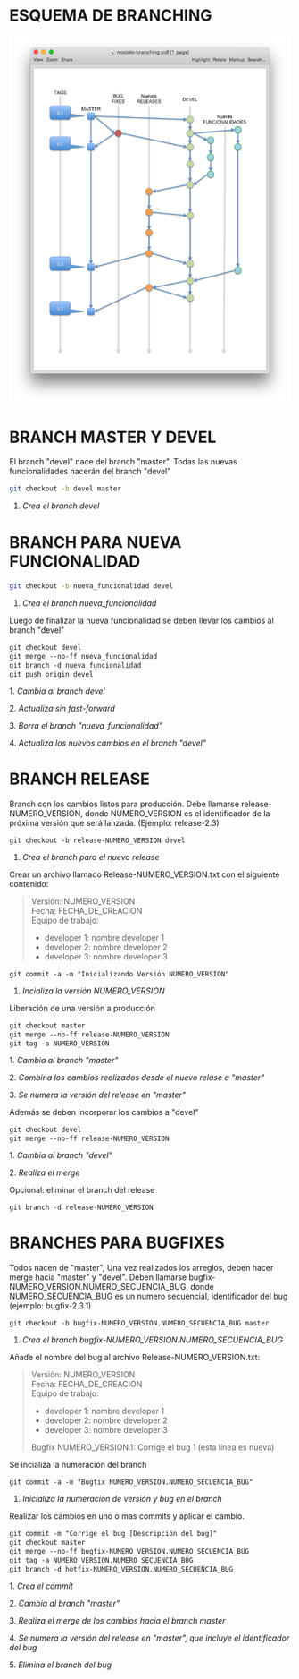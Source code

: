 # ESQUEMA DE BRANCHING

![Esquema de branching](https://raw.githubusercontent.com/zsyslog/branching-model/master/modelo-branching.png)

# BRANCH MASTER Y DEVEL

El branch "devel" nace del branch "master". Todas las nuevas funcionalidades nacerán del branch "devel"

```bash
git checkout -b devel master
```
1. <i>Crea el branch devel</i>

# BRANCH PARA NUEVA FUNCIONALIDAD

```bash
git checkout -b nueva_funcionalidad devel
```
1. <i>Crea el branch nueva_funcionalidad</i>

Luego de finalizar la nueva funcionalidad se deben llevar los cambios al branch "devel"

```
git checkout devel
git merge --no-ff nueva_funcionalidad
git branch -d nueva_funcionalidad
git push origin devel
```

<p>1. <i>Cambia al branch devel</i></p>
<p>2. <i>Actualiza sin fast-forward</i></p>
<p>3. <i>Borra el branch "nueva_funcionalidad"</i></p>
<p>4. <i>Actualiza los nuevos cambios en el branch "devel"</i></p>


# BRANCH RELEASE

Branch con los cambios listos para producción.
Debe llamarse release-NUMERO_VERSION, donde NUMERO_VERSION es el identificador de la próxima versión que será lanzada. (Ejemplo: release-2.3)
```
git checkout -b release-NUMERO_VERSION devel
```

1. <i>Crea el branch para el nuevo release</i>

Crear un archivo llamado Release-NUMERO_VERSION.txt con el siguiente contenido:

> Versión: NUMERO_VERSION<br>
> Fecha: FECHA_DE_CREACION<br>
> Equipo de trabajo: 
> - developer 1: nombre developer 1
> - developer 2: nombre developer 2
> - developer 3: nombre developer 3
 

```
git commit -a -m "Inicializando Versión NUMERO_VERSION"
```

1. <i>Incializa la versión NUMERO_VERSION</i>

Liberación de una versión a producción

```
git checkout master
git merge --no-ff release-NUMERO_VERSION
git tag -a NUMERO_VERSION
```

<p>1. <i>Cambia al branch "master"</i></p>
<p>2. <i>Combina los cambios realizados desde el nuevo relase a "master"</i></p>
<p>3. <i>Se numera la versión del release en "master"</i></p>

Además se deben incorporar los cambios a "devel"

```
git checkout devel
git merge --no-ff release-NUMERO_VERSION
```

<p>1. <i>Cambia al branch "devel"</i></p>
<p>2. <i>Realiza el merge</i></p>

Opcional: eliminar el branch del release

```
git branch -d release-NUMERO_VERSION
```

# BRANCHES PARA BUGFIXES

Todos nacen de "master", Una vez realizados los arreglos, deben hacer merge hacia "master" y "devel". Deben llamarse bugfix-NUMERO_VERSION.NUMERO_SECUENCIA_BUG, donde NUMERO_SECUENCIA_BUG es un numero secuencial, identificador del bug (ejemplo: bugfix-2.3.1)

```
git checkout -b bugfix-NUMERO_VERSION.NUMERO_SECUENCIA_BUG master
```

1. <i>Crea el branch bugfix-NUMERO_VERSION.NUMERO_SECUENCIA_BUG</i>

Añade el nombre del bug al archivo Release-NUMERO_VERSION.txt:

> Versión: NUMERO_VERSION<br>
> Fecha: FECHA_DE_CREACION<br>
> Equipo de trabajo: 
> - developer 1: nombre developer 1
> - developer 2: nombre developer 2
> - developer 3: nombre developer 3
> 
> Bugfix NUMERO_VERSION.1: Corrige el bug 1 (esta línea es nueva)

Se incializa la numeración del branch

```
git commit -a -m "Bugfix NUMERO_VERSION.NUMERO_SECUENCIA_BUG"
```

1. <i>Inicializa la numeración de versión y bug en el branch</i>

Realizar los cambios en uno o mas commits y aplicar el cambio.

```
git commit -m "Corrige el bug [Descripción del bug]" 
git checkout master 
git merge --no-ff bugfix-NUMERO_VERSION.NUMERO_SECUENCIA_BUG 
git tag -a NUMERO_VERSION.NUMERO_SECUENCIA_BUG 
git branch -d hotfix-NUMERO_VERSION.NUMERO_SECUENCIA_BUG 
```

<p>1. <i>Crea el commit</i></p>
<p>2. <i>Cambia al branch "master"</i></p>
<p>3. <i>Realiza el merge de los cambios hacia el branch master</i></p>
<p>4. <i>Se numera la versión del release en "master", que incluye el identificador del bug</i></p>
<p>5. <i>Elimina el branch del bug</i></p>


